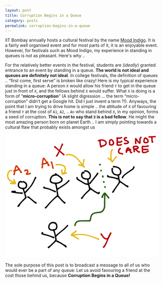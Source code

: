 ```yaml
---
layout: post
title: Corruption Begins in a Queue
category: posts
permalink: corruption-begins-in-a-queue
---
```

IIT Bombay annually hosts a cultural festival by the name [Mood Indigo](http://moodi.org). It is a fairly well organised event and for most parts of it, it is an enjoyable event. However, for festivals such as Mood Indigo, my experience in standing in queues is not as pleasant. Here's why ..

For the relatively better events in the festival, students are (*ideally*) granted entrance to an event by standing in a queue. **The world is not ideal and queues are definitely not ideal**. In college festivals, the definition of queues .. “first come, first serve” is broken like crazy! Here is my typical experience standing in a queue: A person `X` would allow his friend `Y` to get in the queue just in front of `X`, and the fellows behind `X` would suffer. What `X` is doing is a form of “**micro-corruption**” (A slight digression … the term “micro-corruption” didn’t get a Google hit. Did I just invent a term ?!). Anyways, the point that I am trying to drive home is simple .. the attitude of `X` of favouring a friend `Y` at the cost of `A1`, `A2`, .. `An` who stand behind `X`, in my opinion, forms a seed of corruption. **This is not to say that `X` is a bad fellow**. He might the most amazing person born on planet Earth .. I am simply pointing towards a cultural flaw that probably exists amongst us

![Queue](/img/corruption-begins-in-a-queue.png)

The sole purpose of this post is to broadcast a message to all of us who would ever be a part of any queue: Let us avoid favouring a friend at the cost those behind us, because **Corruption Begins in a Queue!**
